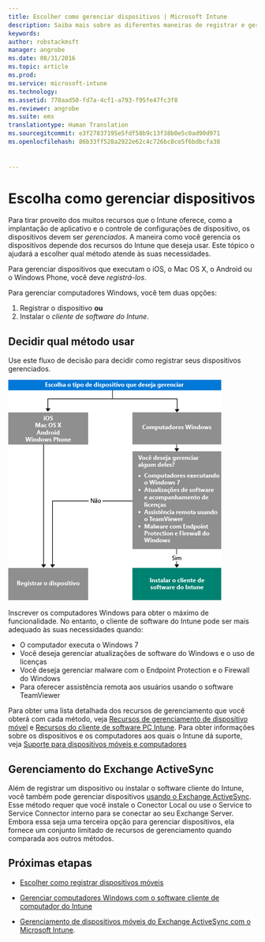 ```yaml
---
title: Escolher como gerenciar dispositivos | Microsoft Intune
description: Saiba mais sobre as diferentes maneiras de registrar e gerenciar dispositivos.
keywords: 
author: robstackmsft
manager: angrobe
ms.date: 08/31/2016
ms.topic: article
ms.prod: 
ms.service: microsoft-intune
ms.technology: 
ms.assetid: 770aad50-fd7a-4cf1-a793-f95fe47fc3f8
ms.reviewer: angrobe
ms.suite: ems
translationtype: Human Translation
ms.sourcegitcommit: e3f27837195e5fdf58b9c13f38b0e5c0ad90d971
ms.openlocfilehash: 86b33ff528a2922e62c4c726bc8ce5f6bdbcfa38


---
```


# Escolha como gerenciar dispositivos

Para tirar proveito dos muitos recursos que o Intune oferece, como a implantação de aplicativo e o controle de configurações de dispositivo, os dispositivos devem ser *gerenciados*. A maneira como você gerencia os dispositivos depende dos recursos do Intune que deseja usar.
Este tópico o ajudará a escolher qual método atende às suas necessidades.

Para gerenciar dispositivos que executam o iOS, o Mac OS X, o Android ou o Windows Phone, você deve *registrá-los*.

Para gerenciar computadores Windows, você tem duas opções:

1. Registrar o dispositivo **ou**
2. Instalar o *cliente de software do Intune*.

## Decidir qual método usar
Use este fluxo de decisão para decidir como registrar seus dispositivos gerenciados.

![Fluxo de decisão para registrar seus dispositivos gerenciados.](./media/choose-manage-method.png)

Inscrever os computadores Windows para obter o máximo de funcionalidade. No entanto, o cliente de software do Intune pode ser mais adequado às suas necessidades quando:

- O computador executa o Windows 7
- Você deseja gerenciar atualizações de software do Windows e o uso de licenças
- Você deseja gerenciar malware com o Endpoint Protection e o Firewall do Windows
- Para oferecer assistência remota aos usuários usando o software TeamViewer


Para obter uma lista detalhada dos recursos de gerenciamento que você obterá com cada método, veja [Recursos de gerenciamento de dispositivo móvel](mobile-device-management-capabilities-in-microsoft-intune.md) e [Recursos do cliente de software PC Intune](windows-pc-management-capabilities-in-microsoft-intune.md).
Para obter informações sobre os dispositivos e os computadores aos quais o Intune dá suporte, veja [Suporte para dispositivos móveis e computadores](/intune/get-started/supported-mobile-devices-and-computers)


## Gerenciamento do Exchange ActiveSync
Além de registrar um dispositivo ou instalar o software cliente do Intune, você também pode gerenciar dispositivos [usando o Exchange ActiveSync](/intune/deploy-use/mobile-device-management-with-exchange-activesync-and-microsoft-intune). Esse método requer que você instale o Conector Local ou use o Service to Service Connector interno para se conectar ao seu Exchange Server.
Embora essa seja uma terceira opção para gerenciar dispositivos, ela fornece um conjunto limitado de recursos de gerenciamento quando comparada aos outros métodos.


## Próximas etapas

- [Escolher como registrar dispositivos móveis](/intune/get-started/choose-how-to-enroll-devices1)
- [Gerenciar computadores Windows com o software cliente de computador do Intune](/intune/deploy-use/manage-windows-pcs-with-microsoft-intune)



- [Gerenciamento de dispositivos móveis do Exchange ActiveSync com o Microsoft Intune](/intune/deploy-use/mobile-device-management-with-exchange-activesync-and-microsoft-intune).




<!--HONumber=Aug16_HO5-->


